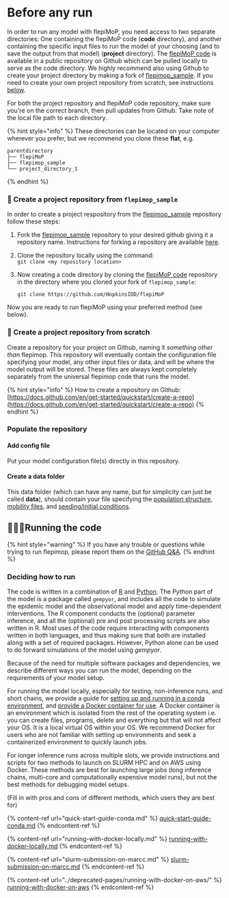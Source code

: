 # Before any run

In order to run any model with flepiMoP, you need access to two separate directories: One containing the flepiMoP code (**code** directory), and another containing the specific input files to run the model of your choosing (and to save the output from that model) (**project** directory). The [flepiMoP code](https://github.com/HopkinsIDD/flepiMoP) is available in a public repository on Github which can be pulled locally to serve as the code directory. We highly recommend also using Github to create your project directory by making a fork of  [flepimop\_sample](https://github.com/HopkinsIDD/flepimop\_sample). If you need to create your own project repository from scratch, see instructions [below](before-any-run.md#create-a-project-repository).

For both the project repository and flepiMoP code repository, make sure you're on the correct branch, then pull updates from Github. Take note of the local file path to each directory.

{% hint style="info" %}
These directories can be located on your computer wherever you prefer, but we recommend you clone these **flat**, e.g.

```
parentdirectory
├── flepiMoP
├── flepimop_sample
└── project_directory_1
```
{% endhint %}

### 📂 Create a project repository from `flepimop_sample`&#x20;

In order to create a project respository from the [flepimop\_sample](https://github.com/HopkinsIDD/flepimop\_sample) repository follow these steps:

1. Fork the  [flepimop\_sample](https://github.com/HopkinsIDD/flepimop\_sample) repository to your desired github giving it a repository name. Instructions for forking a repository are available [here](https://docs.github.com/en/get-started/quickstart/fork-a-repo).
2. Clone the repository locally using the command:\
   `git clone <my repository location>`
3.  Now creating a code directory by cloning the [flepiMoP code](https://github.com/HopkinsIDD/flepiMoP) repository in the directory where you cloned your fork of `flepimop_sample`:

    `git clone https://github.com/HopkinsIDD/flepiMoP`

Now you are ready to run flepiMoP using your preferred method (see below).

### 📂 Create a project repository from scratch

Create a repository for your project on Github, naming it _something other than_ flepimop. This repository will eventually contain the configuration file specifying your model, any other input files or data, and will be where the model output will be stored. These files are always kept completely separately from the universal flepimop code that runs the model.&#x20;

{% hint style="info" %}
How to create a repository on Github: [https://docs.github.com/en/get-started/quickstart/create-a-repo](https://docs.github.com/en/get-started/quickstart/create-a-repo)
{% endhint %}

### Populate the repository

#### Add config file

Put your model configuration file(s) directly in this repository.

#### Create a data folder

This data folder (which can have any name, but for simplicity can just be called **data**), should contain your file specifying the [population structure, mobility files](../gempyor/model-implementation/specifying-population-structure.md), and [seeding/initial conditions](../gempyor/model-implementation/specifying-initial-conditions-and-seeding.md).&#x20;

## 🏃🏽‍♀️Running the code

{% hint style="warning" %}
If you have any trouble or questions while trying to run flepimop, please report them on the [GitHub Q\&A](https://github.com/HopkinsIDD/flepiMoP/discussions/categories/q-a).
{% endhint %}

### Deciding how to run

The code is written in a combination of [R](https://www.r-project.org/) and [Python](https://www.python.org/). The Python part of the model is a package called `gempyor`, and includes all the code to simulate the epidemic model and the observational model and apply time-dependent interventions. The R component conducts the (optional) parameter inference, and all the (optional) pre and post processing scripts are also written in R. Most uses of the code require interacting with components written in both languages, and thus making sure that both are installed along with a set of required packages. However, Python alone can be used to do forward simulations of the model using _gempyor_.&#x20;

Because of the need for multiple software packages and dependencies, we describe different ways you can run the model, depending on the requirements of your model setup. &#x20;

For running the model locally, especially for testing, non-inference runs, and short chains, we provide a guide for [setting up and running in a conda environment](quick-start-guide-conda.md), and [provide a Docker container for use](running-with-docker-locally.md). A Docker container is an environment which is isolated from the rest of the operating system i.e. you can create files, programs, delete and everything but that will not affect your OS. It is a local virtual OS within your OS. We recommend Docker for users who are not familiar with setting up environments and seek a containerized environment to quickly launch jobs.&#x20;

For longer inference runs across multiple slots, we provide instructions and scripts for two methods to launch on SLURM HPC and on AWS using Docker. These methods are best for launching large jobs (long inference chains, multi-core and computationally expensive model runs), but not the best methods for debugging model setups.

(Fill in with pros and cons of different methods, which users they are best for)



{% content-ref url="quick-start-guide-conda.md" %}
[quick-start-guide-conda.md](quick-start-guide-conda.md)
{% endcontent-ref %}

{% content-ref url="running-with-docker-locally.md" %}
[running-with-docker-locally.md](running-with-docker-locally.md)
{% endcontent-ref %}

{% content-ref url="slurm-submission-on-marcc.md" %}
[slurm-submission-on-marcc.md](slurm-submission-on-marcc.md)
{% endcontent-ref %}

{% content-ref url="../deprecated-pages/running-with-docker-on-aws/" %}
[running-with-docker-on-aws](../deprecated-pages/running-with-docker-on-aws/)
{% endcontent-ref %}
